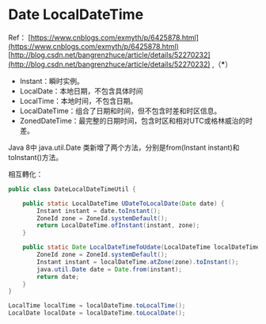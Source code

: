 # Date LocalDateTime

Ref： [https://www.cnblogs.com/exmyth/p/6425878.html](https://www.cnblogs.com/exmyth/p/6425878.html) [http://blog.csdn.net/bangrenzhuce/article/details/52270232](http://blog.csdn.net/bangrenzhuce/article/details/52270232) ,（**\***）

* Instant：瞬时实例。
* LocalDate：本地日期，不包含具体时间 
* LocalTime：本地时间，不包含日期。
* LocalDateTime：组合了日期和时间，但不包含时差和时区信息。
* ZonedDateTime：最完整的日期时间，包含时区和相对UTC或格林威治的时差。

Java 8中 java.util.Date 类新增了两个方法，分别是from\(Instant instant\)和toInstant\(\)方法。

相互轉化：

```java
public class DateLocalDateTimeUtil {

    public static LocalDateTime UDateToLocalDate(Date date) {
        Instant instant = date.toInstant();
        ZoneId zone = ZoneId.systemDefault();
        return LocalDateTime.ofInstant(instant, zone);
    }

    public static Date LocalDateTimeToUdate(LocalDateTime localDateTime) {
        ZoneId zone = ZoneId.systemDefault();
        Instant instant = localDateTime.atZone(zone).toInstant();
        java.util.Date date = Date.from(instant);
        return date;
    }
}
```

```java
LocalTime localTime = localDateTime.toLocalTime();
LocalDate localDate = localDateTime.toLocalDate();
```

